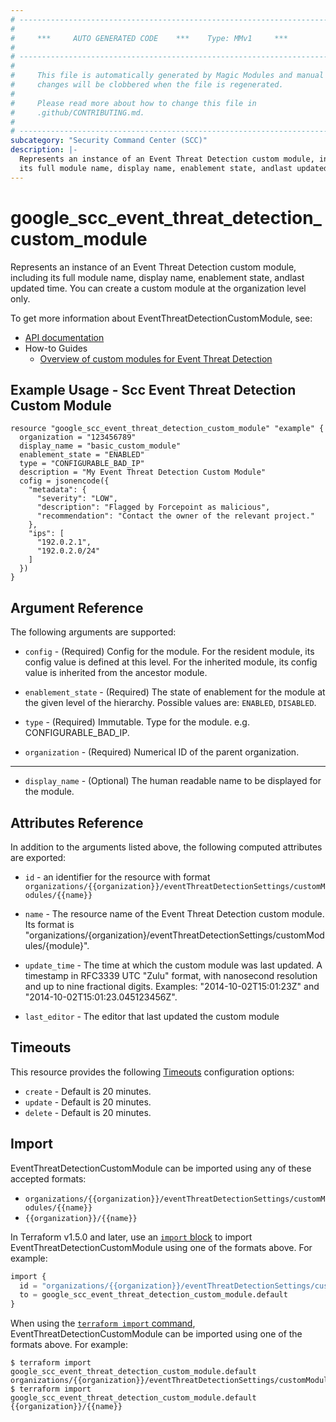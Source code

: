 ```yaml
---
# ----------------------------------------------------------------------------
#
#     ***     AUTO GENERATED CODE    ***    Type: MMv1     ***
#
# ----------------------------------------------------------------------------
#
#     This file is automatically generated by Magic Modules and manual
#     changes will be clobbered when the file is regenerated.
#
#     Please read more about how to change this file in
#     .github/CONTRIBUTING.md.
#
# ----------------------------------------------------------------------------
subcategory: "Security Command Center (SCC)"
description: |-
  Represents an instance of an Event Threat Detection custom module, including
  its full module name, display name, enablement state, andlast updated time.
---
```


# google\_scc\_event\_threat\_detection\_custom\_module

Represents an instance of an Event Threat Detection custom module, including
its full module name, display name, enablement state, andlast updated time.
You can create a custom module at the organization level only.


To get more information about EventThreatDetectionCustomModule, see:

* [API documentation](https://cloud.google.com/security-command-center/docs/reference/rest/v1/organizations.eventThreatDetectionSettings.customModules)
* How-to Guides
    * [Overview of custom modules for Event Threat Detection](https://cloud.google.com/security-command-center/docs/custom-modules-etd-overview)

## Example Usage - Scc Event Threat Detection Custom Module


```hcl
resource "google_scc_event_threat_detection_custom_module" "example" {
  organization = "123456789"
  display_name = "basic_custom_module"
  enablement_state = "ENABLED"
  type = "CONFIGURABLE_BAD_IP"
  description = "My Event Threat Detection Custom Module"
  cofig = jsonencode({
    "metadata": {
      "severity": "LOW",
      "description": "Flagged by Forcepoint as malicious",
      "recommendation": "Contact the owner of the relevant project."
    },
    "ips": [
      "192.0.2.1",
      "192.0.2.0/24"
    ]
  })
}
```

## Argument Reference

The following arguments are supported:


* `config` -
  (Required)
  Config for the module. For the resident module, its config value is defined at this level.
  For the inherited module, its config value is inherited from the ancestor module.

* `enablement_state` -
  (Required)
  The state of enablement for the module at the given level of the hierarchy.
  Possible values are: `ENABLED`, `DISABLED`.

* `type` -
  (Required)
  Immutable. Type for the module. e.g. CONFIGURABLE_BAD_IP.

* `organization` -
  (Required)
  Numerical ID of the parent organization.


- - -


* `display_name` -
  (Optional)
  The human readable name to be displayed for the module.


## Attributes Reference

In addition to the arguments listed above, the following computed attributes are exported:

* `id` - an identifier for the resource with format `organizations/{{organization}}/eventThreatDetectionSettings/customModules/{{name}}`

* `name` -
  The resource name of the Event Threat Detection custom module.
  Its format is "organizations/{organization}/eventThreatDetectionSettings/customModules/{module}".

* `update_time` -
  The time at which the custom module was last updated.
  A timestamp in RFC3339 UTC "Zulu" format, with nanosecond resolution and
  up to nine fractional digits. Examples: "2014-10-02T15:01:23Z" and "2014-10-02T15:01:23.045123456Z".

* `last_editor` -
  The editor that last updated the custom module


## Timeouts

This resource provides the following
[Timeouts](https://developer.hashicorp.com/terraform/plugin/sdkv2/resources/retries-and-customizable-timeouts) configuration options:

- `create` - Default is 20 minutes.
- `update` - Default is 20 minutes.
- `delete` - Default is 20 minutes.

## Import


EventThreatDetectionCustomModule can be imported using any of these accepted formats:

* `organizations/{{organization}}/eventThreatDetectionSettings/customModules/{{name}}`
* `{{organization}}/{{name}}`


In Terraform v1.5.0 and later, use an [`import` block](https://developer.hashicorp.com/terraform/language/import) to import EventThreatDetectionCustomModule using one of the formats above. For example:

```tf
import {
  id = "organizations/{{organization}}/eventThreatDetectionSettings/customModules/{{name}}"
  to = google_scc_event_threat_detection_custom_module.default
}
```

When using the [`terraform import` command](https://developer.hashicorp.com/terraform/cli/commands/import), EventThreatDetectionCustomModule can be imported using one of the formats above. For example:

```
$ terraform import google_scc_event_threat_detection_custom_module.default organizations/{{organization}}/eventThreatDetectionSettings/customModules/{{name}}
$ terraform import google_scc_event_threat_detection_custom_module.default {{organization}}/{{name}}
```
